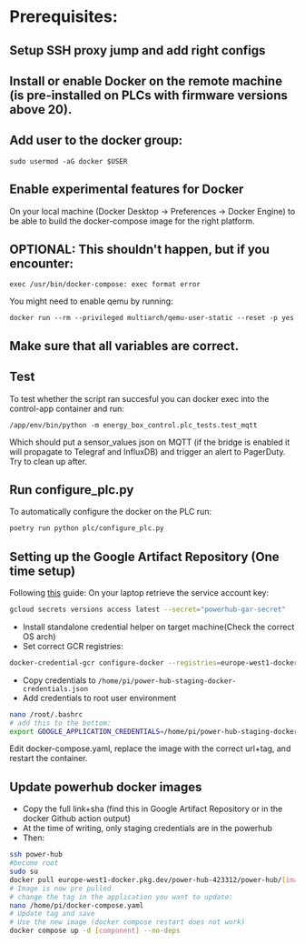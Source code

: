 # Prerequisites:

## Setup SSH proxy jump and add right configs

## Install or enable Docker on the remote machine (is pre-installed on PLCs with firmware versions above 20).

## Add user to the docker group: 

`sudo usermod -aG docker $USER`

## Enable experimental features for Docker

On your local machine (Docker Desktop -> Preferences -> Docker Engine) to be able to build the docker-compose image for the right platform.

## OPTIONAL: This shouldn't happen, but if you encounter: 
`exec /usr/bin/docker-compose: exec format error`

You might need to enable qemu by running:

`docker run --rm --privileged multiarch/qemu-user-static --reset -p yes`

## Make sure that all variables are correct. 

## Test
To test whether the script ran succesful you can docker exec into the control-app container and run:

`/app/env/bin/python -m energy_box_control.plc_tests.test_mqtt`

Which should put a sensor_values json on MQTT (if the bridge is enabled it will propagate to Telegraf and InfluxDB) and trigger an alert to PagerDuty. Try to clean up after. 

## Run configure_plc.py

To automatically configure the docker on the PLC run:

```bash
poetry run python plc/configure_plc.py
```

## Setting up the Google Artifact Repository (One time setup)

Following [this](https://cloud.google.com/artifact-registry/docs/docker/authentication#standalone-helper) guide:
On your laptop retrieve the service account key:
```bash
gcloud secrets versions access latest --secret="powerhub-gar-secret"
```
- Install standalone credential helper on target machine(Check the correct OS arch)
- Set correct GCR registries:
```bash
docker-credential-gcr configure-docker --registries=europe-west1-docker.pkg.dev
```
- Copy credentials to `/home/pi/power-hub-staging-docker-credentials.json`
- Add credentials to root user environment
```bash
nano /root/.bashrc
# add this to the bottom: 
export GOOGLE_APPLICATION_CREDENTIALS=/home/pi/power-hub-staging-docker-credentials.json
```
Edit docker-compose.yaml, replace the image with the correct url+tag, and restart the container.

## Update powerhub docker images
- Copy the full link+sha (find this in Google Artifact Repository or in the docker Github action output)
- At the time of writing, only staging credentials are in the powerhub
- Then:
```bash
ssh power-hub
#become root
sudo su
docker pull europe-west1-docker.pkg.dev/power-hub-423312/power-hub/[image]:[tag] 
# Image is now pre pulled
# change the tag in the application you want to update:
nano /home/pi/docker-compose.yaml
# Update tag and save
# Use the new image (docker compose restart does not work)
docker compose up -d [component] --no-deps
```